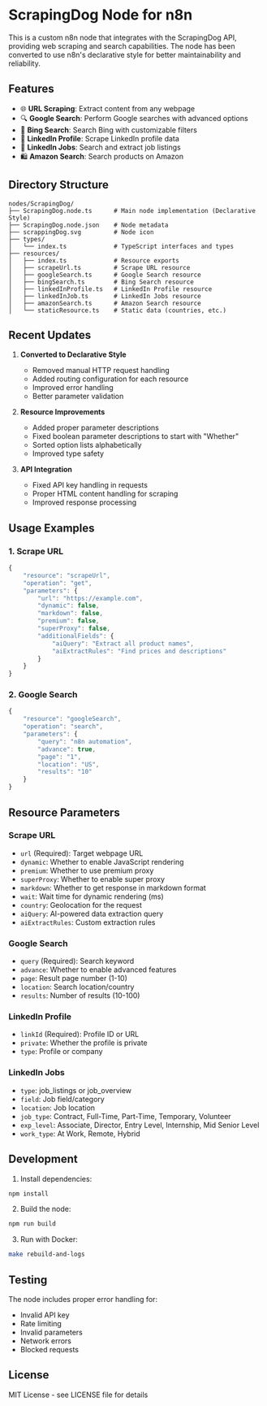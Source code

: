 # ScrapingDog Node for n8n

This is a custom n8n node that integrates with the ScrapingDog API, providing web scraping and search capabilities. The node has been converted to use n8n's declarative style for better maintainability and reliability.

## Features

- 🌐 **URL Scraping**: Extract content from any webpage
- 🔍 **Google Search**: Perform Google searches with advanced options
- 🔎 **Bing Search**: Search Bing with customizable filters
- 👥 **LinkedIn Profile**: Scrape LinkedIn profile data
- 💼 **LinkedIn Jobs**: Search and extract job listings
- 🛍️ **Amazon Search**: Search products on Amazon

## Directory Structure

```
nodes/ScrapingDog/
├── ScrapingDog.node.ts      # Main node implementation (Declarative Style)
├── ScrapingDog.node.json    # Node metadata
├── scrappingDog.svg         # Node icon
├── types/
│   └── index.ts             # TypeScript interfaces and types
├── resources/
│   ├── index.ts             # Resource exports
│   ├── scrapeUrl.ts         # Scrape URL resource
│   ├── googleSearch.ts      # Google Search resource
│   ├── bingSearch.ts        # Bing Search resource
│   ├── linkedInProfile.ts   # LinkedIn Profile resource
│   ├── linkedInJob.ts       # LinkedIn Jobs resource
│   ├── amazonSearch.ts      # Amazon Search resource
│   └── staticResource.ts    # Static data (countries, etc.)
```

## Recent Updates

1. **Converted to Declarative Style**
   - Removed manual HTTP request handling
   - Added routing configuration for each resource
   - Improved error handling
   - Better parameter validation

2. **Resource Improvements**
   - Added proper parameter descriptions
   - Fixed boolean parameter descriptions to start with "Whether"
   - Sorted option lists alphabetically
   - Improved type safety

3. **API Integration**
   - Fixed API key handling in requests
   - Proper HTML content handling for scraping
   - Improved response processing

## Usage Examples

### 1. Scrape URL
```javascript
{
    "resource": "scrapeUrl",
    "operation": "get",
    "parameters": {
        "url": "https://example.com",
        "dynamic": false,
        "markdown": false,
        "premium": false,
        "superProxy": false,
        "additionalFields": {
            "aiQuery": "Extract all product names",
            "aiExtractRules": "Find prices and descriptions"
        }
    }
}
```

### 2. Google Search
```javascript
{
    "resource": "googleSearch",
    "operation": "search",
    "parameters": {
        "query": "n8n automation",
        "advance": true,
        "page": "1",
        "location": "US",
        "results": "10"
    }
}
```

## Resource Parameters

### Scrape URL
- `url` (Required): Target webpage URL
- `dynamic`: Whether to enable JavaScript rendering
- `premium`: Whether to use premium proxy
- `superProxy`: Whether to enable super proxy
- `markdown`: Whether to get response in markdown format
- `wait`: Wait time for dynamic rendering (ms)
- `country`: Geolocation for the request
- `aiQuery`: AI-powered data extraction query
- `aiExtractRules`: Custom extraction rules

### Google Search
- `query` (Required): Search keyword
- `advance`: Whether to enable advanced features
- `page`: Result page number (1-10)
- `location`: Search location/country
- `results`: Number of results (10-100)

### LinkedIn Profile
- `linkId` (Required): Profile ID or URL
- `private`: Whether the profile is private
- `type`: Profile or company

### LinkedIn Jobs
- `type`: job_listings or job_overview
- `field`: Job field/category
- `location`: Job location
- `job_type`: Contract, Full-Time, Part-Time, Temporary, Volunteer
- `exp_level`: Associate, Director, Entry Level, Internship, Mid Senior Level
- `work_type`: At Work, Remote, Hybrid

## Development

1. Install dependencies:
```bash
npm install
```

2. Build the node:
```bash
npm run build
```

3. Run with Docker:
```bash
make rebuild-and-logs
```

## Testing

The node includes proper error handling for:
- Invalid API key
- Rate limiting
- Invalid parameters
- Network errors
- Blocked requests

## License

MIT License - see LICENSE file for details 